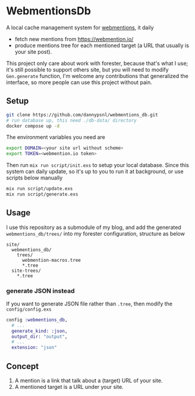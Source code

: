 # WebmentionsDb

A local cache management system for [webmentions](https://webmention.net/), it daily

- fetch new mentions from https://webmention.io/
- produce mentions tree for each mentioned target (a URL that usually is your site post).

This project only care about work with forester, because that's what I use; it's still possible to support others site, but you will need to modify `Gen.generate` function, I'm welcome any contributions that generalized the interface, so more people can use this project without pain.

## Setup

```sh
git clone https://github.com/dannypsnl/webmentions_db.git
# run database up, this need ./db-data/ directory
docker compose up -d
```

The environment variables you need are

```sh
export DOMAIN=<your site url without scheme>
export TOKEN=<webmention.io token>
```

Then run `mix run script/init.exs` to setup your local database. Since this system can daily update, so it's up to you to run it at background, or use scripts below manually

```sh
mix run script/update.exs
mix run script/generate.exs
```

## Usage

I use this repository as a submodule of my blog, and add the generated `webmentions_db/trees/` into my forester configuration, structure as below

```
site/
  webmentions_db/
    trees/
      webmention-macros.tree
      *.tree
  site-trees/
    *.tree
```

### generate JSON instead

If you want to generate JSON file rather than `.tree`, then modify the `config/config.exs`

```elixir
config :webmentions_db,
  # ...
  generate_kind: :json,
  output_dir: "output",
  # ...
  extension: "json"
```

## Concept

1. A mention is a link that talk about a (target) URL of your site.
2. A mentioned target is a URL under your site.
